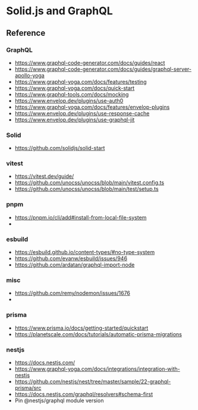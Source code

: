 # Solid.js and GraphQL

## Reference

### GraphQL

- https://www.graphql-code-generator.com/docs/guides/react
- https://www.graphql-code-generator.com/docs/guides/graphql-server-apollo-yoga
- https://www.graphql-yoga.com/docs/features/testing
- https://www.graphql-yoga.com/docs/quick-start
- https://www.graphql-tools.com/docs/mocking
- https://www.envelop.dev/plugins/use-auth0
- https://www.graphql-yoga.com/docs/features/envelop-plugins
- https://www.envelop.dev/plugins/use-response-cache
- https://www.envelop.dev/plugins/use-graphql-jit

### Solid

- https://github.com/solidjs/solid-start

### vitest

- https://vitest.dev/guide/
- https://github.com/unocss/unocss/blob/main/vitest.config.ts
- https://github.com/unocss/unocss/blob/main/test/setup.ts

### pnpm

- https://pnpm.io/cli/add#install-from-local-file-system
-

### esbuild

- https://esbuild.github.io/content-types/#no-type-system
- https://github.com/evanw/esbuild/issues/946
- https://github.com/ardatan/graphql-import-node

### misc

- https://github.com/remy/nodemon/issues/1676
-

### prisma

- https://www.prisma.io/docs/getting-started/quickstart
- https://planetscale.com/docs/tutorials/automatic-prisma-migrations

### nestjs

- https://docs.nestjs.com/
- https://www.graphql-yoga.com/docs/integrations/integration-with-nestjs
- https://github.com/nestjs/nest/tree/master/sample/22-graphql-prisma/src
- https://docs.nestjs.com/graphql/resolvers#schema-first
- Pin @nestjs/graphql module version
